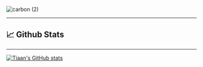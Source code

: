 ![carbon (2)](https://user-images.githubusercontent.com/75296793/173547876-868f76e4-ba4c-4a34-a0be-d59d7f91236b.png)

---

## 📈 Github Stats

---

[![Tiaan's GitHub stats](https://github-readme-stats.vercel.app/api?username=tiaan-jonker&show_icons=true&theme=dark)](https://github.com/tiaan-jonker/github-readme-stats)
